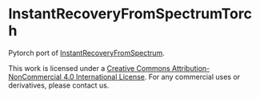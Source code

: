 # InstantRecoveryFromSpectrumTorch
Pytorch port of [InstantRecoveryFromSpectrum](https://github.com/riccardomarin/InstantRecoveryFromSpectrum).

This work is licensed under a [Creative Commons Attribution-NonCommercial 4.0 International License](https://creativecommons.org/licenses/by-nc/4.0/). 
For any commercial uses or derivatives, please contact us.